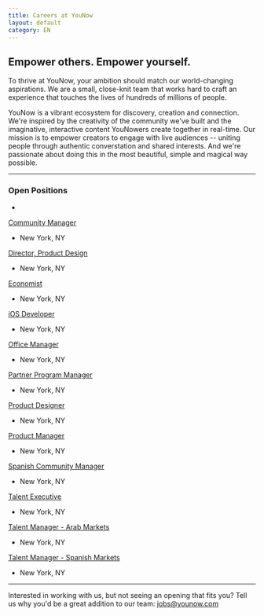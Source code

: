 ```yaml
---
title: Careers at YouNow
layout: default
category: EN
---
```

## Empower others. Empower yourself.

To thrive at YouNow, your ambition should match our world-changing aspirations. We are a small, close-knit team that works hard to craft an experience that touches the lives of hundreds of millions of people.

YouNow is a vibrant ecosystem for discovery, creation and connection. We're inspired by the creativity of the community we've built and the imaginative, interactive content YouNowers create together in real-time. Our mission is to empower creators to engage with live audiences -- uniting people through authentic converstation and shared interests. And we're passionate about doing this in the most beautiful, simple and magical way possible.

---

### Open Positions
<div id="jobsColumns" note="do not edit this line">
<div id="column1" note="do not edit this line">

- 
[Community Manager](http://www.indeed.com/job/community-manager-ec423aa225d31f93)
 - New York, NY

[Director, Product Design](http://www.indeed.com/job/director-product-design-7d1284466b02a612)
 - New York, NY

[Economist](http://www.indeed.com/job/economist-cff6159426a74d82)
 - New York, NY

[iOS Developer](http://www.indeed.com/job/ios-developer-6af2fc2a7f94b383)
 - New York, NY

[Office Manager](http://www.indeed.com/job/office-manager-7bad5cd53afbc1ed)
 - New York, NY

[Partner Program Manager](http://www.indeed.com/job/partner-program-manager-9dca7a0aa2cc087e)
- New York, NY

</div note="do not edit this line">
<div id="column2" note="do not edit this line">

[Product Designer](http://www.indeed.com/job/product-designer-32cc54da1dfb228a)
 - New York, NY
 
[Product Manager](http://www.indeed.com/job/product-manager-4869b6bc4fb4de47)
 - New York, NY

[Spanish Community Manager](http://www.indeed.com/job/spanish-community-manager-232226af95da87ec)
 - New York, NY

[Talent Executive](http://www.indeed.com/job/talent-executive-1557ed08943a837e)
 - New York, NY

[Talent Manager - Arab Markets](http://www.indeed.com/job/talent-manager-arab-markets-46af7f95d65d25dc)
 - New York, NY

[Talent Manager - Spanish Markets](http://www.indeed.com/job/talent-manager-spanish-markets-1df170ee252ef477)
 - New York, NY

</div note="do not edit this line">
</div note="do not edit this line">
    
---

Interested in working with us, but not seeing an opening that fits you? Tell us why you'd be a great addition to our team: [jobs@younow.com](jobs@younow.com)
